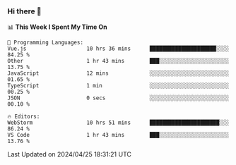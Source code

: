 ### Hi there 👋

<!--
**asdf12303116/asdf12303116** is a ✨ _special_ ✨ repository because its `README.md` (this file) appears on your GitHub profile.

Here are some ideas to get you started:

- 🔭 I’m currently working on ...
- 🌱 I’m currently learning ...
- 👯 I’m looking to collaborate on ...
- 🤔 I’m looking for help with ...
- 💬 Ask me about ...
- 📫 How to reach me: ...
- 😄 Pronouns: ...
- ⚡ Fun fact: ...
-->

<!--START_SECTION:waka-->
📊 **This Week I Spent My Time On** 

```text
💬 Programming Languages: 
Vue.js                   10 hrs 36 mins      █████████████████████░░░░   84.25 % 
Other                    1 hr 43 mins        ███░░░░░░░░░░░░░░░░░░░░░░   13.75 % 
JavaScript               12 mins             ░░░░░░░░░░░░░░░░░░░░░░░░░   01.65 % 
TypeScript               1 min               ░░░░░░░░░░░░░░░░░░░░░░░░░   00.25 % 
JSON                     0 secs              ░░░░░░░░░░░░░░░░░░░░░░░░░   00.10 % 

🔥 Editors: 
WebStorm                 10 hrs 51 mins      ██████████████████████░░░   86.24 % 
VS Code                  1 hr 43 mins        ███░░░░░░░░░░░░░░░░░░░░░░   13.76 % 
```


 Last Updated on 2024/04/25 18:31:21 UTC
<!--END_SECTION:waka-->
